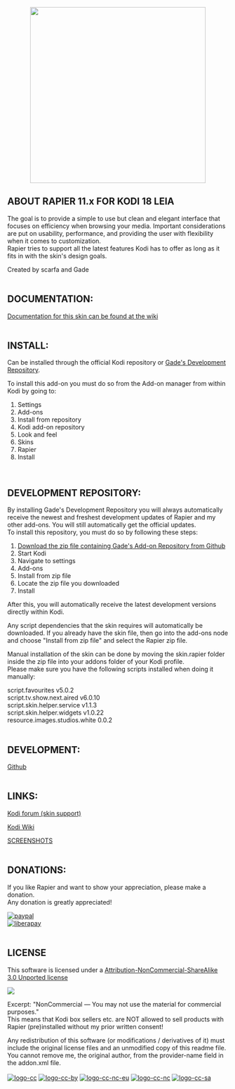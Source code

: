<p align="center">
<img src="http://inlinestudio.dk/xtra/kodi/logo-crop.png" width="400" align="middle">
</p>

## ABOUT RAPIER 11.x FOR KODI 18 LEIA
The goal is to provide a simple to use but clean and elegant interface that focuses on efficiency when browsing your media. 
Important considerations are put on usability, performance, and providing the user with flexibility when it comes to customization.   
Rapier tries to support all the latest features Kodi has to offer as long as it fits in with the skin's design goals.   
  
Created by scarfa and Gade  
<br>

## DOCUMENTATION:
[Documentation for this skin can be found at the wiki](https://github.com/gade01/Rapier/wiki)  
<br>

## INSTALL:
Can be installed through the official Kodi repository or [Gade's Development Repository](https://github.com/gade01/repository.gade/blob/master/leia/repository.gade/repository.gade-2.1.1.zip?raw=true).

To install this add-on you must do so from the Add-on manager from within Kodi by going to:   
1. Settings   
2. Add-ons   
3. Install from repository   
4. Kodi add-on repository   
5. Look and feel   
6. Skins   
7. Rapier   
8. Install
<br>

## DEVELOPMENT REPOSITORY:  
By installing Gade's Development Repository you will always automatically receive the newest and freshest development updates of Rapier and my other add-ons. You will still automatically get the official updates.  
To install this repository, you must do so by following these steps:  

1. [Download the zip file containing Gade's Add-on Repository from Github](https://github.com/gade01/repository.gade/raw/master/leia/repository.gade/repository.gade-2.1.1.zip)   
2. Start Kodi   
3. Navigate to settings   
4. Add-ons   
5. Install from zip file   
6. Locate the zip file you downloaded   
7. Install   

After this, you will automatically receive the latest development versions directly within Kodi.   

Any script dependencies that the skin requires will automatically be downloaded. If you already have the skin file, then go into the add-ons node and choose "Install from zip file" and select the Rapier zip file.

Manual installation of the skin can be done by moving the skin.rapier folder inside the zip file into your addons folder of your Kodi profile.  
Please make sure you have the following scripts installed when doing it manually: 

script.favourites v5.0.2  
script.tv.show.next.aired v6.0.10  
script.skin.helper.service v1.1.3  
script.skin.helper.widgets v1.0.22  
resource.images.studios.white 0.0.2  
<br>

## DEVELOPMENT:
[Github](https://github.com/gade01/Rapier)  
<br>

## LINKS:
[Kodi forum (skin support)](http://forum.kodi.tv/forumdisplay.php?fid=120)

[Kodi Wiki](http://kodi.wiki/view/Add-on:Rapier)  

[SCREENSHOTS](http://kodi.wiki/view/Add-on:Rapier#Screenshots)  
<br>

## DONATIONS:
If you like Rapier and want to show your appreciation, please make a donation.  
Any donation is greatly appreciated!

[![paypal](https://www.paypalobjects.com/en_US/i/btn/btn_donate_LG.gif)](https://www.paypal.com/cgi-bin/webscr?cmd=_donations&business=TKBVTL8RFC43N&lc=DK&item_name=Gade&item_number=skin%2erapier&currency_code=EUR&bn=PP%2dDonationsBF%3abtn_donate_LG%2egif%3aNonHostedGuest)   
[![liberapay](https://liberapay.com/assets/widgets/donate.svg)](https://liberapay.com/Gade/donate)  
<br>

## LICENSE
This software is licensed under a [Attribution-NonCommercial-ShareAlike 3.0 Unported license](http://creativecommons.org/licenses/by-nc-sa/3.0/)

<img src="https://mirrors.creativecommons.org/presskit/buttons/80x15/png/by-nc-sa.png">

Excerpt:
"NonCommercial — You may not use the material for commercial purposes."  
This means that Kodi box sellers etc. are NOT allowed to sell products with Rapier (pre)installed without my prior written consent!  

Any redistribution of this software (or modifications / derivatives of it) must include the original license files and an unmodified copy of this readme file. You cannot remove me, the original author, from the provider-name field in the addon.xml file.  
<br>
[![logo-cc](https://mirrors.creativecommons.org/presskit/icons/cc.svg)](http://creativecommons.org/licenses/by-nc-sa/3.0/) [![logo-cc-by](https://mirrors.creativecommons.org/presskit/icons/by.svg)](http://creativecommons.org/licenses/by-nc-sa/3.0/) [![logo-cc-nc-eu](https://mirrors.creativecommons.org/presskit/icons/nc-eu.svg)](http://creativecommons.org/licenses/by-nc-sa/3.0/) [![logo-cc-nc](https://mirrors.creativecommons.org/presskit/icons/nc.svg)](http://creativecommons.org/licenses/by-nc-sa/3.0/) [![logo-cc-sa](https://mirrors.creativecommons.org/presskit/icons/sa.svg)](http://creativecommons.org/licenses/by-nc-sa/3.0/)
